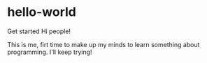 # hello-world
Get started
Hi people!

This is me, firt time to make up my minds to learn something about programming. I'll keep trying!
